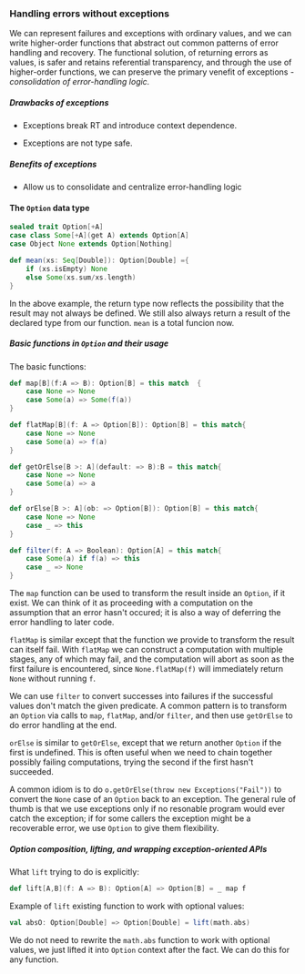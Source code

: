 ### Handling errors without exceptions

We can represent failures and exceptions with ordinary values, and we can write higher-order functions that abstract out common patterns of error handling and recovery. The functional solution, of returning errors as values, is safer and retains referential transparency, and through the use of higher-order functions, we can preserve the primary venefit of exceptions - *consolidation of error-handling logic.*
 
##### Drawbacks of exceptions

* Exceptions break RT and introduce context dependence.

* Exceptions are not type safe.

##### Benefits of exceptions

* Allow us to consolidate and centralize error-handling logic

#### The `Option` data type

```scala
sealed trait Option[+A]
case class Some[+A](get A) extends Option[A]
case Object None extends Option[Nothing]

def mean(xs: Seq[Double]): Option[Double] ={
	if (xs.isEmpty) None
	else Some(xs.sum/xs.length)
}
```
In the above example, the return type now reflects the possibility that the result may not always be defined.  We still also always return a result of the declared type from our function. `mean` is a total funcion now. 

##### Basic functions in `Option` and their usage

The basic functions:
```scala
def map[B](f:A => B): Option[B] = this match  {
    case None => None
    case Some(a) => Some(f(a))
}

def flatMap[B](f: A => Option[B]): Option[B] = this match{
    case None => None
    case Some(a) => f(a)
}

def getOrElse[B >: A](default: => B):B = this match{
	case None => None
	case Some(a) => a
}

def orElse[B >: A](ob: => Option[B]): Option[B] = this match{
	case None => None
	case _ => this
}

def filter(f: A => Boolean): Option[A] = this match{
	case Some(a) if f(a) => this
	case _ => None
}

```

The `map` function can be used to transform the result inside an `Option`, if it exist. We can think of it as proceeding with a computation on the assumption that an error hasn't occured; it is also a way of deferring the error handling to later code.

`flatMap` is similar except that the function we provide to transform the result can itself fail. With `flatMap` we can construct a computation with multiple stages, any of which may fail, and the computation will abort as soon as the first failure is encountered, since `None.flatMap(f)` will immediately return `None` without running `f`.

We can use `filter` to convert successes into failures if the successful values don't match the given predicate. A common pattern is to transform an `Option` via calls to `map`, `flatMap`, and/or `filter`, and then use `getOrElse` to do error handling at the end.

`orElse` is similar to `getOrElse`, except that we return another `Option` if the first is undefined. This is often useful when we need to chain together possibly failing computations, trying the second if the first hasn't succeeded.

A common idiom is to do `o.getOrElse(throw new Exceptions("Fail"))` to convert the `None` case of an `Option` back to an exception. The general rule of thumb is that we use exceptions only if no resonable program would ever catch the exception; if for some callers the exception might be a recoverable error, we use `Option` to give them flexibility.

##### Option composition, lifting, and wrapping exception-oriented APIs

What `lift` trying to do is explicitly:

```scala
def lift[A,B](f: A => B): Option[A] => Option[B] = _ map f
```
Example of `lift` existing function to work with optional values:

```scala
val absO: Option[Double] => Option[Double] = lift(math.abs)
```
We do not need to rewrite the `math.abs` function to work with optional values, we just lifted it into `Option` context after the fact. We can do this for any function. 




